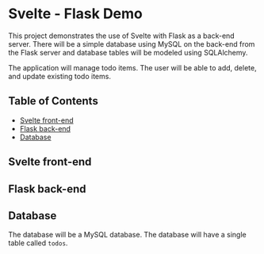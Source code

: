 # Svelte - Flask Demo

This project demonstrates the use of Svelte with Flask as a back-end server.  There will
be a simple database using MySQL on the back-end from the Flask server and database tables
will be modeled using SQLAlchemy. 

The application will manage todo items.  The user will be able to add, delete, and update
existing todo items.  

## Table of Contents

- [Svelte front-end](#svelte-front-end)
- [Flask back-end](#flask-back-end)
- [Database](#database)

## Svelte front-end

## Flask back-end

## Database

The database will be a MySQL database.  The database will have a single table called `todos`.